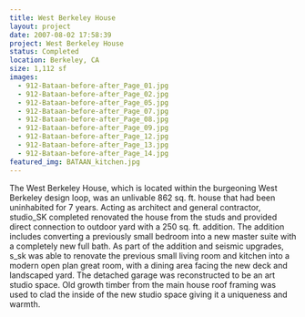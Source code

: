 ```yaml
---
title: West Berkeley House
layout: project
date: 2007-08-02 17:58:39
project: West Berkeley House
status: Completed
location: Berkeley, CA
size: 1,112 sf
images:
  - 912-Bataan-before-after_Page_01.jpg
  - 912-Bataan-before-after_Page_02.jpg
  - 912-Bataan-before-after_Page_05.jpg
  - 912-Bataan-before-after_Page_07.jpg
  - 912-Bataan-before-after_Page_08.jpg
  - 912-Bataan-before-after_Page_09.jpg
  - 912-Bataan-before-after_Page_12.jpg
  - 912-Bataan-before-after_Page_13.jpg
  - 912-Bataan-before-after_Page_14.jpg
featured_img: BATAAN_kitchen.jpg
---
```


The West Berkeley House, which is located within the burgeoning West Berkeley design loop, was an unlivable 862 sq. ft. house that had been uninhabited for 7 years. Acting as architect and general contractor, studio_SK completed renovated the house from the studs and provided direct connection to outdoor yard with a 250 sq. ft. addition. The addition includes converting a previously small bedroom into a new master suite with a completely new full bath. As part of the addition and seismic upgrades, s_sk was able to renovate the previous small living room and kitchen into a modern open plan great room, with a dining area facing the new deck and landscaped yard. The detached garage was reconstructed to be an art studio space. Old growth timber from the main house roof framing was used to clad the inside of the new studio space giving it a uniqueness and warmth.
